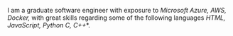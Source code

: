 I am a graduate software engineer with exposure to _*Microsoft Azure, AWS, Docker,*_ with great skills regarding some of the following languages **HTML, JavaScript, Python C*, C++**.
